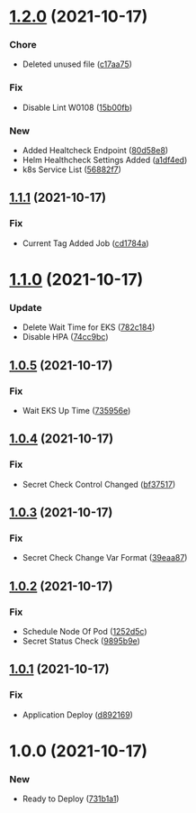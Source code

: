 # [1.2.0](https://github.com/oguzhalit/DeployEks/compare/v1.1.1...v1.2.0) (2021-10-17)


### Chore

* Deleted unused file ([c17aa75](https://github.com/oguzhalit/DeployEks/commit/c17aa751ff6791ff51bf9f85142a156b1bc44ec8))

### Fix

* Disable Lint W0108 ([15b00fb](https://github.com/oguzhalit/DeployEks/commit/15b00fbc88f275f3b47b894987d958ec629995ce))

### New

* Added Healtcheck Endpoint ([80d58e8](https://github.com/oguzhalit/DeployEks/commit/80d58e81fd297c419abccb69ae6df771dd43cfc9))
* Helm Healthcheck Settings Added ([a1df4ed](https://github.com/oguzhalit/DeployEks/commit/a1df4ed503cde7c84185f3d4d094bc7963dfc75b))
* k8s Service List ([56882f7](https://github.com/oguzhalit/DeployEks/commit/56882f7ddf43467d58a736f807a7221936a62852))

## [1.1.1](https://github.com/oguzhalit/DeployEks/compare/v1.1.0...v1.1.1) (2021-10-17)


### Fix

* Current Tag Added Job ([cd1784a](https://github.com/oguzhalit/DeployEks/commit/cd1784aff15d67fb1434ab3de309e803f6989b17))

# [1.1.0](https://github.com/oguzhalit/DeployEks/compare/v1.0.5...v1.1.0) (2021-10-17)


### Update

* Delete Wait Time for EKS ([782c184](https://github.com/oguzhalit/DeployEks/commit/782c18486e91645d090ec608f39add6f241db391))
* Disable HPA ([74cc9bc](https://github.com/oguzhalit/DeployEks/commit/74cc9bc18c545e916963c445c5f819e2573c3f51))

## [1.0.5](https://github.com/oguzhalit/DeployEks/compare/v1.0.4...v1.0.5) (2021-10-17)


### Fix

* Wait EKS Up Time ([735956e](https://github.com/oguzhalit/DeployEks/commit/735956eca2469c0fb348201190aa482a5ab8f3ce))

## [1.0.4](https://github.com/oguzhalit/DeployEks/compare/v1.0.3...v1.0.4) (2021-10-17)


### Fix

* Secret Check Control Changed ([bf37517](https://github.com/oguzhalit/DeployEks/commit/bf37517ac6b4ea9003758dd2a2d02fa49ef2b671))

## [1.0.3](https://github.com/oguzhalit/DeployEks/compare/v1.0.2...v1.0.3) (2021-10-17)


### Fix

* Secret Check Change Var Format ([39eaa87](https://github.com/oguzhalit/DeployEks/commit/39eaa8741aa9383e7018e4f02b7b4fc463802e82))

## [1.0.2](https://github.com/oguzhalit/DeployEks/compare/v1.0.1...v1.0.2) (2021-10-17)


### Fix

* Schedule Node Of Pod ([1252d5c](https://github.com/oguzhalit/DeployEks/commit/1252d5c0cd152d99a4e72b54b25f31d66f5bc17e))
* Secret Status Check ([9895b9e](https://github.com/oguzhalit/DeployEks/commit/9895b9effcf1f5bc76072a8a58406009c3cbe818))

## [1.0.1](https://github.com/oguzhalit/DeployEks/compare/v1.0.0...v1.0.1) (2021-10-17)


### Fix

* Application Deploy ([d892169](https://github.com/oguzhalit/DeployEks/commit/d89216970e460e80717120105b1c22563df7d0a5))

# 1.0.0 (2021-10-17)


### New

* Ready to Deploy ([731b1a1](https://github.com/oguzhalit/DeployEks/commit/731b1a1e489164a44d35d4ae2ebb682086d3278e))

